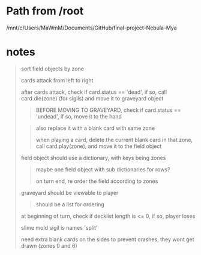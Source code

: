 # Path from /root
/mnt/c/Users/MaWmM/Documents/GitHub/final-project-Nebula-Mya

# notes
> sort field objects by zone  
>
> cards attack from left to right
>
> after cards attack, check if card.status == 'dead', if so, call card.die(zone) (for sigils) and move it to graveyard object
>
>> BEFORE MOVING TO GRAVEYARD, check if card.status == 'undead', if so, move it to the hand
>
>> also replace it with a blank card with same zone  
>>
>> when playing a card, delete the current blank card in that zone, call card.play(zone), and move it to the field object
>> 
> field object should use a dictionary, with keys being zones  
>
>> maybe one field object with sub dictionaries for rows?  
>>
>> on turn end, re order the field according to zones
>> 
> graveyard should be viewable to player 
>
>> should be a list for ordering 
>
> at beginning of turn, check if decklist length is <= 0, if so, player loses  
>
> slime mold sigil is names 'split'
>
> need extra blank cards on the sides to prevent crashes, they wont get drawn (zones 0 and 6)